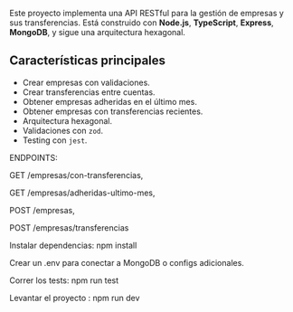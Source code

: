 Este proyecto implementa una API RESTful para la gestión de empresas y sus transferencias. Está construido con **Node.js**, **TypeScript**, **Express**, **MongoDB**, y sigue una arquitectura hexagonal.

## Características principales

- Crear empresas con validaciones.
- Crear transferencias entre cuentas.
- Obtener empresas adheridas en el último mes.
- Obtener empresas con transferencias recientes.
- Arquitectura hexagonal.
- Validaciones con `zod`.
- Testing con `jest`.

ENDPOINTS: 

GET /empresas/con-transferencias,

GET /empresas/adheridas-ultimo-mes,

POST /empresas,

POST /empresas/transferencias

Instalar dependencias: npm install

Crear un .env para conectar a MongoDB o configs adicionales.

Correr los tests: npm run test

Levantar el proyecto : npm run dev
